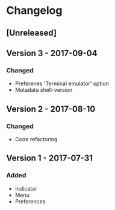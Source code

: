 # Changelog

## [Unreleased]

## Version 3 - 2017-09-04
### Changed
- Preferenes 'Terminal emulator' option
- Metadata shell-version

## Version 2 - 2017-08-10
### Changed
- Code refactoring

## Version 1 - 2017-07-31
### Added
- Indicator
- Menu
- Preferences
